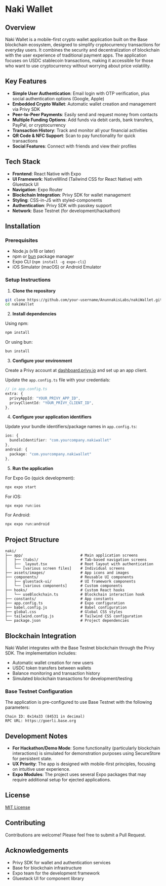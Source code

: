 # Naki Wallet


## Overview

Naki Wallet is a mobile-first crypto wallet application built on the Base blockchain ecosystem, designed to simplify cryptocurrency transactions for everyday users. It combines the security and decentralization of blockchain with the user experience of traditional payment apps. The application focuses on USDC stablecoin transactions, making it accessible for those who want to use cryptocurrency without worrying about price volatility.

## Key Features

- **Simple User Authentication**: Email login with OTP verification, plus social authentication options (Google, Apple)
- **Embedded Crypto Wallet**: Automatic wallet creation and management via Privy SDK
- **Peer-to-Peer Payments**: Easily send and request money from contacts
- **Multiple Funding Options**: Add funds via debit cards, bank transfers, PayPal, or cryptocurrency
- **Transaction History**: Track and monitor all your financial activities
- **QR Code & NFC Support**: Scan to pay functionality for quick transactions
- **Social Features**: Connect with friends and view their profiles

## Tech Stack

- **Frontend**: React Native with Expo
- **UI Framework**: NativeWind (Tailwind CSS for React Native) with Gluestack UI
- **Navigation**: Expo Router
- **Blockchain Integration**: Privy SDK for wallet management
- **Styling**: CSS-in-JS with styled-components
- **Authentication**: Privy SDK with passkey support
- **Network**: Base Testnet (for development/hackathon)

## Installation

### Prerequisites

- Node.js (v18 or later)
- npm or [bun](https://bun.sh) package manager
- Expo CLI (`npm install -g expo-cli`)
- iOS Simulator (macOS) or Android Emulator

### Setup Instructions

1. **Clone the repository**

```bash
git clone https://github.com/your-username/AnunnakisLabs/nakiWallet.git
cd nakiWallet
```

2. **Install dependencies**

Using npm:
```bash
npm install
```

Or using bun:
```bash
bun install
```

3. **Configure your environment**

Create a Privy account at [dashboard.privy.io](https://dashboard.privy.io) and set up an app client.

Update the `app.config.ts` file with your credentials:

```typescript
// in app.config.ts
extra: {
  privyAppId: "YOUR_PRIVY_APP_ID",
  privyClientId: "YOUR_PRIVY_CLIENT_ID",
},
```

4. **Configure your application identifiers**

Update your bundle identifiers/package names in `app.config.ts`:

```typescript
ios: {
  bundleIdentifier: "com.yourcompany.nakiwallet"
},
android: {
  package: "com.yourcompany.nakiwallet"
},
```

5. **Run the application**

For Expo Go (quick development):
```bash
npx expo start
```

For iOS:
```bash
npx expo run:ios
```

For Android:
```bash
npx expo run:android
```

## Project Structure

```
naki/
├── app/                          # Main application screens
│   ├── (tabs)/                   # Tab-based navigation screens
│   ├── _layout.tsx               # Root layout with authentication
│   └── [various screen files]    # Individual screens
├── assets/images/                # App icons and images
├── components/                   # Reusable UI components
│   ├── gluestack-ui/             # UI framework components
│   └── [various components]      # Custom components
├── hooks/                        # Custom React hooks
│   └── useBlockchain.ts          # Blockchain interaction hook
├── constants/                    # App constants
├── app.config.ts                 # Expo configuration
├── babel.config.js               # Babel configuration
├── global.css                    # Global CSS styles
├── tailwind.config.js            # Tailwind CSS configuration
└── package.json                  # Project dependencies
```

## Blockchain Integration

Naki Wallet integrates with the Base Testnet blockchain through the Privy SDK. The implementation includes:

- Automatic wallet creation for new users
- USDC token transfers between wallets
- Balance monitoring and transaction history
- Simulated blockchain transactions for development/testing

### Base Testnet Configuration

The application is pre-configured to use Base Testnet with the following parameters:

```
Chain ID: 0x14a33 (84531 in decimal)
RPC URL: https://goerli.base.org
```

## Development Notes

- **For Hackathon/Demo Mode**: Some functionality (particularly blockchain interactions) is simulated for demonstration purposes using SecureStore for persistent state.
- **UX Priority**: The app is designed with mobile-first principles, focusing on intuitive user experience.
- **Expo Modules**: The project uses several Expo packages that may require additional setup for ejected applications.

## License

[MIT License](LICENSE)

## Contributing

Contributions are welcome! Please feel free to submit a Pull Request.

## Acknowledgements

- Privy SDK for wallet and authentication services
- Base for blockchain infrastructure
- Expo team for the development framework
- Gluestack UI for component library